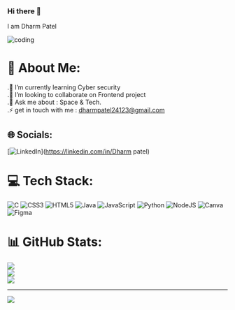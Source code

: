 ### Hi there 👋

I am Dharm Patel


![coding](https://media2.giphy.com/media/v1.Y2lkPTc5MGI3NjExdGVtNmFiczJmc2ExOGlkMGp6OGhhZzB4bG5wM2c5cDE0NXlob3VxeSZlcD12MV9pbnRlcm5hbF9naWZfYnlfaWQmY3Q9Zw/u2pmTWUi0MXjyrMaVj/giphy.gif)


# 💫 About Me:
.🌱 I’m currently learning Cyber security<br>.👯 I’m looking to collaborate on Frontend project<br>.💬 Ask me about : Space & Tech.<br>.⚡ get in touch with me : dharmpatel24123@gmail.com


## 🌐 Socials:
[![LinkedIn](https://img.shields.io/badge/LinkedIn-%230077B5.svg?logo=linkedin&logoColor=white)](https://linkedin.com/in/Dharm patel) 

# 💻 Tech Stack:
![C](https://img.shields.io/badge/c-%2300599C.svg?style=for-the-badge&logo=c&logoColor=white) ![CSS3](https://img.shields.io/badge/css3-%231572B6.svg?style=for-the-badge&logo=css3&logoColor=white) ![HTML5](https://img.shields.io/badge/html5-%23E34F26.svg?style=for-the-badge&logo=html5&logoColor=white) ![Java](https://img.shields.io/badge/java-%23ED8B00.svg?style=for-the-badge&logo=openjdk&logoColor=white) ![JavaScript](https://img.shields.io/badge/javascript-%23323330.svg?style=for-the-badge&logo=javascript&logoColor=%23F7DF1E) ![Python](https://img.shields.io/badge/python-3670A0?style=for-the-badge&logo=python&logoColor=ffdd54) ![NodeJS](https://img.shields.io/badge/node.js-6DA55F?style=for-the-badge&logo=node.js&logoColor=white) ![Canva](https://img.shields.io/badge/Canva-%2300C4CC.svg?style=for-the-badge&logo=Canva&logoColor=white) ![Figma](https://img.shields.io/badge/figma-%23F24E1E.svg?style=for-the-badge&logo=figma&logoColor=white)
# 📊 GitHub Stats:
![](https://github-readme-stats.vercel.app/api?username=Dharm2412&theme=dark&hide_border=true&include_all_commits=false&count_private=false)<br/>
![](https://github-readme-streak-stats.herokuapp.com/?user=Dharm2412&theme=dark&hide_border=true)<br/>
![](https://github-readme-stats.vercel.app/api/top-langs/?username=Dharm2412&theme=dark&hide_border=true&include_all_commits=false&count_private=false&layout=compact)

---
[![](https://visitcount.itsvg.in/api?id=Dharm2412&icon=0&color=0)](https://visitcount.itsvg.in)

<!-- Proudly created with GPRM ( https://gprm.itsvg.in ) -->

